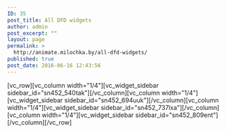 ```yaml
---
ID: 35
post_title: All DFD widgets
author: admin
post_excerpt: ""
layout: page
permalink: >
  http://animate.milochka.by/all-dfd-widgets/
published: true
post_date: 2016-06-16 12:43:56
---
```

[vc_row][vc_column width="1/4"][vc_widget_sidebar sidebar_id="sn452_540tak"][/vc_column][vc_column width="1/4"][vc_widget_sidebar sidebar_id="sn452_694uuk"][/vc_column][vc_column width="1/4"][vc_widget_sidebar sidebar_id="sn452_737lxa"][/vc_column][vc_column width="1/4"][vc_widget_sidebar sidebar_id="sn452_809ent"][/vc_column][/vc_row]
